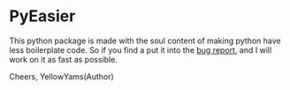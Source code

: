 # PyEasier

This python package is made with the soul content of
making python have less boilerplate code. So if you 
find a put it into the [bug report](https://github.com/YellowBoyYams/PyEasier/issues), and I will work
on it as fast as possible.

Cheers, YellowYams(Author)